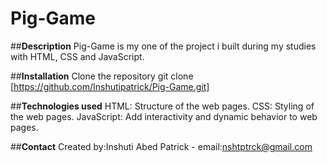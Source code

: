 # Pig-Game

##**Description**
Pig-Game is my one of the project i built during my studies with HTML, CSS and JavaScript.

##**Installation**
Clone the repository
git clone [https://github.com/Inshutipatrick/Pig-Game.git]

##**Technologies used**
HTML: Structure of the web pages.
CSS: Styling of the web pages.
JavaScript: Add interactivity and dynamic behavior to web pages.

##**Contact**
Created by:Inshuti Abed Patrick - email:nshtptrck@gmail.com
